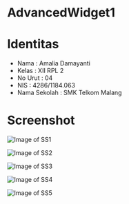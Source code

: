# AdvancedWidget1

# Identitas

* Nama : Amalia Damayanti
* Kelas : XII RPL 2
* No Urut : 04
* NIS : 4286/1184.063
* Nama Sekolah : SMK Telkom Malang



# Screenshot

![Image of SS1](http://imageshack.com/a/img923/2686/rMmD0t.png)

![Image of SS2](http://imageshack.com/a/img922/6291/7gbYZ3.png)

![Image of SS3](http://imageshack.com/a/img922/2923/cuhTVP.png)

![Image of SS4](http://imageshack.com/a/img921/3466/VGo5WM.png)

![Image of SS5](http://imageshack.com/a/img922/1764/2PJ5Ma.png)
